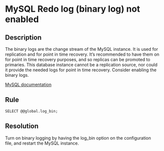 # MySQL Redo log (binary log) not enabled

## Description
The binary logs are the change stream of the MySQL instance. It is used for replication and for point in time recovery. It’s recommended to have them on for point in time recovery purposes, and so replicas can be promoted to primaries. This database instance cannot be a replication source, nor could it provide the needed logs for point in time recovery. Consider enabling the binary logs. 

[MySQL documentation](https://dev.mysql.com/doc/refman/8.0/en/binary-log.html)


## Rule
`SELECT @@global.log_bin;`


## Resolution
Turn on binary logging by having the log_bin option on the configuration file, and restart the MySQL instance. 

